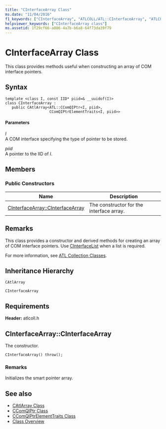 ```yaml
---
title: "CInterfaceArray Class"
ms.date: "11/04/2016"
f1_keywords: ["CInterfaceArray", "ATLCOLL/ATL::CInterfaceArray", "ATLCOLL/ATL::CInterfaceArray::CInterfaceArray"]
helpviewer_keywords: ["CInterfaceArray class"]
ms.assetid: 1f29cf66-a086-4a7b-b6a8-64f73da39f79
---
```

# CInterfaceArray Class

This class provides methods useful when constructing an array of COM interface pointers.

## Syntax

```
template <class I, const IID* piid=& __uuidof(I)>
class CInterfaceArray :
   public CAtlArray<ATL::CComQIPtr<I, piid>,
                    CComQIPtrElementTraits<I, piid>>
```

#### Parameters

*I*<br/>
A COM interface specifying the type of pointer to be stored.

*piid*<br/>
A pointer to the IID of *I*.

## Members

### Public Constructors

|Name|Description|
|----------|-----------------|
|[CInterfaceArray::CInterfaceArray](#cinterfacearray)|The constructor for the interface array.|

## Remarks

This class provides a constructor and derived methods for creating an array of COM interface pointers. Use [CInterfaceList](../../atl/reference/cinterfacelist-class.md) when a list is required.

For more information, see [ATL Collection Classes](../../atl/atl-collection-classes.md).

## Inheritance Hierarchy

`CAtlArray`

`CInterfaceArray`

## Requirements

**Header:** atlcoll.h

##  <a name="cinterfacearray"></a>  CInterfaceArray::CInterfaceArray

The constructor.

```
CInterfaceArray() throw();
```

### Remarks

Initializes the smart pointer array.

## See also

- [CAtlArray Class](../../atl/reference/catlarray-class.md)
- [CComQIPtr Class](../../atl/reference/ccomqiptr-class.md)
- [CComQIPtrElementTraits Class](../../atl/reference/ccomqiptrelementtraits-class.md)
- [Class Overview](../../atl/atl-class-overview.md)
